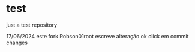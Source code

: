 # test
just a test repository


17/06/2024 este fork
Robson01root escreve
alteração ok
click em commit changes
